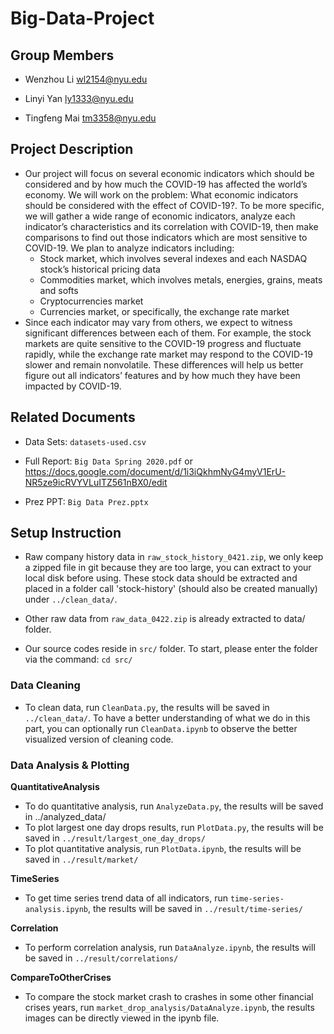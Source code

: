 # Big-Data-Project

## Group Members
- Wenzhou Li <wl2154@nyu.edu>

- Linyi Yan <ly1333@nyu.edu>

- Tingfeng Mai <tm3358@nyu.edu>

## Project Description
- Our project will focus on several economic indicators which should be considered and by how much the COVID-19 has affected the world’s economy. We will work on the problem: What economic indicators should be considered with the effect of COVID-19?. To be more specific, we will gather a wide range of economic indicators, analyze each indicator’s characteristics and its correlation with COVID-19, then make comparisons to find out those indicators which are most sensitive to COVID-19. We plan to analyze indicators including:
  - Stock market, which involves several indexes and each NASDAQ stock’s historical pricing data
  - Commodities market, which involves metals, energies, grains, meats and softs
  - Cryptocurrencies market
  - Currencies market, or specifically, the exchange rate market
- Since each indicator may vary from others, we expect to witness significant differences between each of them. For example, the stock markets are quite sensitive to the COVID-19 progress and fluctuate rapidly, while the exchange rate market may respond to the COVID-19 slower and remain nonvolatile. These differences will help us better figure out all indicators’ features and by how much they have been impacted by COVID-19.

## Related Documents
- Data Sets: `datasets-used.csv`

- Full Report: `Big Data Spring 2020.pdf` 
  or https://docs.google.com/document/d/1i3iQkhmNyG4myV1ErU-NR5ze9icRVYVLuITZ561nBX0/edit

- Prez PPT: `Big Data Prez.pptx`

## Setup Instruction
- Raw company history data in `raw_stock_history_0421.zip`, we only keep a zipped file in git because they are too large, you can extract to your local disk before using. These stock data should be extracted and placed in a folder call 'stock-history' (should also be created manually) under `../clean_data/`. 

- Other raw data from `raw_data_0422.zip` is already extracted to data/ folder.

- Our source codes reside in `src/` folder. To start, please enter the folder via the command: `cd src/`

### Data Cleaning
- To clean data, run `CleanData.py`, the results will be saved in `../clean_data/`. To have a better understanding of what we do in this part, you can optionally run `CleanData.ipynb` to observe the better visualized version of cleaning code.
  
### Data Analysis & Plotting
**QuantitativeAnalysis**
- To do quantitative analysis, run `AnalyzeData.py`, the results will be saved in ../analyzed_data/
- To plot largest one day drops results, run `PlotData.py`, the results will be saved in `../result/largest_one_day_drops/`
- To plot quantitative analysis, run `PlotData.ipynb`, the results will be saved in `../result/market/`

**TimeSeries**
- To get time series trend data of all indicators, run `time-series-analysis.ipynb`, the results will be saved in `../result/time-series/`

**Correlation**
- To perform correlation analysis, run `DataAnalyze.ipynb`, the results will be saved in `../result/correlations/`

**CompareToOtherCrises**
- To compare the stock market crash to crashes in some other financial crises years, run `market_drop_analysis/DataAnalyze.ipynb`, the results images can be directly viewed in the ipynb file.
